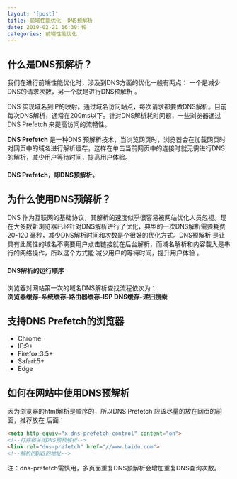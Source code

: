 ```yaml
---
layout: '[post]'
title: 前端性能优化——DNS预解析
date: 2019-02-21 16:39:49
categories: 前端性能优化
---
```

## 什么是DNS预解析？
我们在进行前端性能优化时，涉及到DNS方面的优化一般有两点： 一个是减少DNS的请求次数，另一个就是进行DNS预解析 。

DNS 实现域名到IP的映射。通过域名访问站点，每次请求都要做DNS解析。目前每次DNS解析，通常在200ms以下。针对DNS解析耗时问题，一些浏览器通过DNS Prefetch 来提高访问的流畅性。  

**DNS Prefetch** 是一种DNS 预解析技术，当浏览网页时，浏览器会在加载网页时对网页中的域名进行解析缓存，这样在单击当前网页中的连接时就无需进行DNS的解析，减少用户等待时间，提高用户体验。
#### **DNS Prefetch，即DNS预解析。**  
<!-- more -->

## 为什么使用DNS预解析？
DNS 作为互联网的基础协议，其解析的速度似乎很容易被网站优化人员忽视。现在大多数新浏览器已经针对DNS解析进行了优化，典型的一次DNS解析需要耗费 20-120 毫秒，减少DNS解析时间和次数是个很好的优化方式。DNS预解析 是让具有此属性的域名不需要用户点击链接就在后台解析，而域名解析和内容载入是串行的网络操作，所以这个方式能 减少用户的等待时间，提升用户体验 。
#### DNS解析的运行顺序
浏览器对网站第一次的域名DNS解析查找流程依次为：  
**浏览器缓存-系统缓存-路由器缓存-ISP DNS缓存-递归搜索**  
## 支持DNS Prefetch的浏览器
- Chrome
- IE:9+
- Firefox:3.5+
- Safari:5+
- Edge  

## 如何在网站中使用DNS预解析
因为浏览器的html解析是顺序的，所以DNS Prefetch 应该尽量的放在网页的前面，推荐放在 <meta charset="UTF-8"> 后面：  
```html
<meta http-equiv="x-dns-prefetch-control" content="on">
<!--打开和关闭DNS预预解析-->
<link rel="dns-prefetch" href="//www.baidu.com">
<!--解析的DNS的地址-->
```
注：dns-prefetch需慎用，多页面重复DNS预解析会增加重复DNS查询次数。
